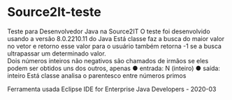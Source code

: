 # Source2It-teste
Teste para Desenvolvedor Java na Source2IT
O teste foi desenvolvido usando a versão 8.0.2210.11 do Java
Está classe faz a busca do maior valor no vetor e retorno esse valor para o usuário
  também retorna -1 se a busca ultrapassar um determinado valor.  
 Dois números inteiros não negativos são chamados de irmãos se eles podem ser obtidos uns
 dos outros, apenas
● entrada: N (inteiro)
● saída: inteiro 
 Está classe analisa  o parentesco entre números primos  
 
 Ferramenta usada Eclipse IDE for Enterprise Java Developers - 2020-03
